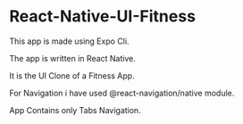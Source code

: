 # React-Native-UI-Fitness
This app is made using Expo Cli.

The app is written in React Native.

It is the UI Clone of a Fitness App.

For Navigation i have used @react-navigation/native module.

App Contains only Tabs Navigation.
